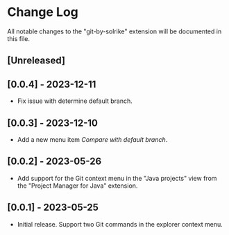 # Change Log

All notable changes to the "git-by-solrike" extension will be documented in this file.

## [Unreleased]

## [0.0.4] - 2023-12-11

- Fix issue with determine default branch. 

## [0.0.3] - 2023-12-10

- Add a new menu item _Compare with default branch_. 


## [0.0.2] - 2023-05-26

- Add support for the Git context menu in the "Java projects" view from the "Project Manager for Java" extension.

## [0.0.1] - 2023-05-25

- Initial release. Support two Git commands in the explorer context menu.